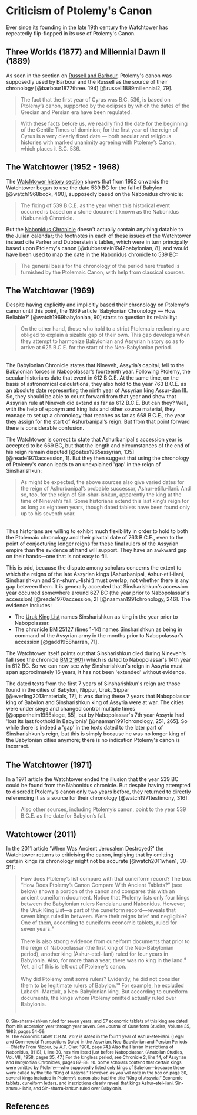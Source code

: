 # Criticism of Ptolemy's Canon

Ever since its founding in the late 19th century the Watchtower has repeatedly flip-flopped in its use of 
Ptolemy's Canon.

## Three Worlds (1877) and Millennial Dawn II (1889)

As seen in the section on [Russell and Barbour](../history/russell.md), Ptolemy's canon was supposedly used
by Barbour and the Russell as the source of their chronology [@barbour1877three. 194]  [@russell1889millennial2, 79].

> The fact that the first year of Cyrus was B.C. 536, is based on Ptolemy’s canon, supported by the eclipses by which 
  the dates of the Grecian and Persian era have been regulated.

> With these facts before us, we readily find the date for the beginning of the Gentile Times of dominion; for the first 
  year of the reign of Cyrus is a very clearly fixed date — both secular and religious histories with marked unanimity 
  agreeing with Ptolemy’s Canon, which places it B.C. 536.

## The Watchtower (1952 - 1968)

The [Watchtower history section](../history/README.md) shows that from 1952 onwards the Watchtower began to use
the date 539 BC for the fall of Babylon [@watch1968book, 490], supposedly based on the Nabonidus chronicle:

> The fixing of 539 B.C.E. as the year when this historical event occurred is based on a stone document known as the 
  Nabonidus (Nabunaid) Chronicle. 

But the [Nabonidus Chronicle](../../orthodox/chronicles/bm35382.md) doesn't actually contain anything datable
to the Julian calendar; the footnotes in each of these issues of the Watchtower instead cite
Parker and Dubberstein's tables, which were in turn principally based upon Ptolemy's canon 
[@dubberstein1942babylonian, 8], and would have been used to map the date in the Nabonidus chronicle to 539 BC:

> The general basis for the chronology of the period here treated is furnished by the Ptolemaic Canon, with help from 
  classical sources.

## The Watchtower (1969)

Despite having explicitly and implicitly based their chronology on Ptolemy's canon until this point, the 1969 article 
'Babylonian Chronology — How Reliable?' [@watch1969babylonian, 90] starts to question its reliability:

> On the other hand, those who hold to a strict Ptolemaic reckoning are obliged to explain a sizable gap of their own. 
  This gap develops when they attempt to harmonize Babylonian and Assyrian history so as to arrive at 625 B.C.E. for the 
  start of the Neo-Babylonian period.
  <br/>
  The Babylonian Chronicle states that Nineveh, Assyria’s capital, fell to the Babylonian forces in Nabopolassar’s 
  fourteenth year. Following Ptolemy, the secular historians date that event in 612 B.C.E. At the same time, on the 
  basis of astronomical calculations, they also hold to the year 763 B.C.E. as an absolute date representing the 
  ninth year of Assyrian king Assur-dan III. So, they should be able to count forward from that year and show that 
  Assyrian rule at Nineveh did extend as far as 612 B.C.E. But can they? Well, with the help of eponym and king lists 
  and other source material, they manage to set up a chronology that reaches as far as 668 B.C.E., the year they assign 
  for the start of Ashurbanipal’s reign. But from that point forward there is considerable confusion.

The Watchtower is correct to state that Ashurbanipal's accession year is accepted to be 669 BC, but that the length and 
circumstances of the end of his reign remain disputed [@oates1965assyrian, 135] [@reade1970accession, 1]. But they then 
suggest that using the chronology of Ptolemy's canon leads to an unexplained 'gap' in the reign of Sinsharishkun:

> As might be expected, the above sources also give varied dates for the reign of Ashurbanipal’s probable successor, 
  Ashur-etillu-ilani. And so, too, for the reign of Sin-shar-ishkun, apparently the king at the time of Nineveh’s fall. 
  Some historians extend this last king’s reign for as long as eighteen years, though dated tablets have been found only 
  up to his seventh year. 
  <br/>
  Thus historians are willing to exhibit much flexibility in order to hold to both the Ptolemaic chronology and their 
  pivotal date of 763 B.C.E., even to the point of conjecturing longer reigns for these final rulers of the Assyrian 
  empire than the evidence at hand will support. They have an awkward gap on their hands—one that is not easy to fill.

This is odd, because the dispute among scholars concerns the extent to which the reigns of the late Assyrian kings
(Ashurbanipal, Ashur-etil-ilani, Sinsharishkun and Sin-shumu-lishir) must overlap, not whether there is any gap 
between them. It is generally accepted that Sinsharishkun's accession year occurred somewhere around 627 BC (the year 
prior to Nabopolassar's accession) [@reade1970accession, 2] [@naaman1991chronology, 246]. The evidence includes:

- The [Uruk King List](../../orthodox/im65066.md) names Sinsharishkun as king in the year prior to Nabopolassar.
- The chronicle [BM 25127](../../orthodox/chronicles/bm25127.md) (lines 1-14) names Sinsharishkun as being in command of 
  the Assyrian army in the months prior to Nabopolassar's accession [@gadd1958harran, 71].

The Watchtower itself points out that Sinsharishkun died during Nineveh's fall (see the chronicle 
[BM 21901](../../orthodox/chronicles/bm21901.md)) which is dated to Nabopolassar's 14th year in 612 BC. So we can now 
see why Sinsharishkun's reign in Assyria must span approximately 16 years, it has not been 'extended' without evidence.

The dated texts from the first 7 years of Sinsharishkun's reign are those found in the cities of Babylon,
Nippur, Uruk, Sippar [@everling2013materials, 17], it was during these 7 years that Nabopolassar king of Babylon and
Sinsharishkun king of Assyria were at war. The cities were under siege and changed control multiple times 
[@oppenheim1955siege, 85], but by Nabopolassar's 7th year Assyria had 'lost its last foothold in Babylonia' 
[@naaman1991chronology, 251, 265]. So while there is indeed a 'gap' in the texts dated to the later part of 
Sinsharishkun's reign, but this is simply because he was no longer king of the Babylonian cities anymore; 
there is no indication Ptolemy's canon is incorrect.

## The Watchtower (1971)

In a 1971 article the Watchtower ended the illusion that the year 539 BC could be found from the Nabonidus chronicle.
But despite having attempted to discredit Ptolemy's canon only two years before, they returned to directly
referencing it as a source for their chronology [@watch1971testimony, 316]:

> Also other sources, including Ptolemy’s canon, point to the year 539 B.C.E. as the date for Babylon’s fall.

## Watchtower (2011)

In the 2011 article 'When Was Ancient Jerusalem Destroyed?' the Watchtower returns to criticising the canon,
implying that by omitting certain kings its chronology might not be accurate [@watch2011when1, 30-31]:

> How does Ptolemy’s list compare with that cuneiform record? The box “How Does Ptolemy’s Canon Compare With Ancient 
  Tablets?” (see below) shows a portion of the canon and compares this with an ancient cuneiform document. Notice that 
  Ptolemy lists only four kings between the Babylonian rulers Kandalanu and Nabonidus. However, the Uruk King List​—a 
  part of the cuneiform record—​reveals that seven kings ruled in between. Were their reigns brief and negligible? 
  One of them, according to cuneiform economic tablets, ruled for seven years.⁸
  <br><br>
  There is also strong evidence from cuneiform documents that prior to the reign of Nabopolassar (the first king of the 
  Neo-Babylonian period), another king (Ashur-etel-ilani) ruled for four years in Babylonia. Also, for more than a 
  year, there was no king in the land.⁹ Yet, all of this is left out of Ptolemy’s canon.
  <br><br>
  Why did Ptolemy omit some rulers? Evidently, he did not consider them to be legitimate rulers of Babylon.¹⁰ For 
  example, he excluded Labashi-Marduk, a Neo-Babylonian king. But according to cuneiform documents, the kings whom 
  Ptolemy omitted actually ruled over Babylonia.
  <br><br>
  <sup>
    8. Sin-sharra-ishkun ruled for seven years, and 57 economic tablets of this king are dated from his accession year 
    through year seven. See Journal of Cuneiform Studies, Volume 35, 1983, pages 54-59.
    <br>
    9. The economic tablet C.B.M. 2152 is dated in the fourth year of Ashur-etel-ilani. (Legal and Commercial 
    Transactions Dated in the Assyrian, Neo-Babylonian and Persian Periods​—Chiefly From Nippur, by A.T. Clay, 1908, 
    page 74.) Also the Harran Inscriptions of Nabonidus, (H1B), I, line 30, has him listed just before Nabopolassar. 
    (Anatolian Studies, Vol. VIII, 1958, pages 35, 47.) For the kingless period, see Chronicle 2, line 14, of Assyrian 
    and Babylonian Chronicles, pages 87-88.
    10. Some scholars contend that certain kings were omitted by Ptolemy​—who supposedly listed only kings of 
    Babylon—​because these were called by the title “King of Assyria.” However, as you will note in the box on page 
    30, several kings included in Ptolemy’s canon also had the title “King of Assyria.” Economic tablets, cuneiform 
    letters, and inscriptions clearly reveal that kings Ashur-etel-ilani, Sin-shumu-lishir, and Sin-sharra-ishkun ruled 
    over Babylonia.
  </sup>

## References
